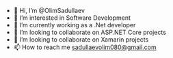 - 👋 Hi, I’m @OlimSadullaev
- 👀 I’m interested in Software Development
- 🌱 I’m currently working as a .Net developer
- 💞️ I’m looking to collaborate on ASP.NET Core projects
- 💞️ I’m looking to collaborate on Xamarin projects
- 📫 How to reach me sadullaevolim080@gmail.com

<!---
OlimSadullaev/OlimSadullaev is a ✨ special ✨ repository because its `README.md` (this file) appears on your GitHub profile.
You can click the Preview link to take a look at your changes.
--->
